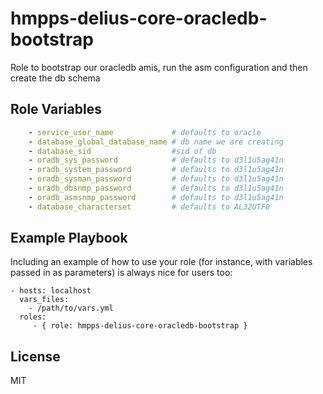 hmpps-delius-core-oracledb-bootstrap
=========

Role to bootstrap our oracledb amis, run the asm configuration and then create the db schema


Role Variables
--------------

```yaml
    - service_user_name             # defaults to oracle
    - database_global_database_name # db name we are creating
    - database_sid                  #sid of db
    - oradb_sys_password            # defaults to d3l1u5ag41n
    - oradb_system_password         # defaults to d3l1u5ag41n
    - oradb_sysman_password         # defaults to d3l1u5ag41n
    - oradb_dbsnmp_password         # defaults to d3l1u5ag41n
    - oradb_asmsnmp_password        # defaults to d3l1u5ag41n
    - database_characterset         # defaults to AL32UTF8


```

Example Playbook
----------------

Including an example of how to use your role (for instance, with variables passed in as parameters) is always nice for users too:

    - hosts: localhost
      vars_files:
        - /path/to/vars.yml
      roles:
         - { role: hmpps-delius-core-oracledb-bootstrap }

License
-------

MIT
